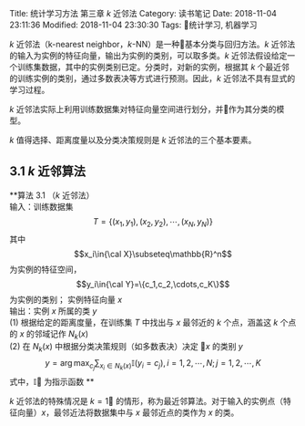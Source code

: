 Title: 统计学习方法 第三章 $k$ 近邻法
Category: 读书笔记
Date: 2018-11-04 23:11:36
Modified: 2018-11-04 23:30:30
Tags: 统计学习, 机器学习

$k$ 近邻法（k-nearest neighbor，$k$-NN）是一种基本分类与回归方法。$k$ 近邻法的输入为实例的特征向量，输出为实例的类别，可以取多类。$k$ 近邻法假设给定一个训练集数据，其中的实例类别已定。分类时，对新的实例，根据其 $k$ 个最近邻的训练实例的类别，通过多数表决等方式进行预测。因此，$k$ 近邻法不具有显式的学习过程。

$k$ 近邻法实际上利用训练数据集对特征向量空间进行划分，并作为其分类的模型。

$k$ 值得选择、距离度量以及分类决策规则是 $k$ 近邻法的三个基本要素。

## 3.1 $k$ 近邻算法

**算法 3.1 （$k$ 近邻法）  
输入：训练数据集
$$T=\{(x_1,y_1),(x_2,y_2),\cdots,(x_N,y_N)\}$$
其中
$$x_i\in{\cal X}\subseteq\mathbb{R}^n$$
为实例的特征空间，
$$y_i\in{\cal Y}=\{c_1,c_2,\cdots,c_K\}$$
为实例的类别；
实例特征向量 $x$  
输出：实例 $x$ 所属的类 $y$  
(1) 根据给定的距离度量，在训练集 $T$ 中找出与 $x$ 最邻近的 $k$ 个点，涵盖这 $k$ 个点的 $x$ 的邻域记作 $N_k(x)$  
(2) 在 $N_k(x)$  中根据分类决策规则（如多数表决）决定 $x$ 的类别 $y$
$$y=\arg\max_{c_j}\sum_{x_i\in N_k(x)}\mathbb{I}(y_i=c_j),i=1,2,\cdots,N; j=1,2,\cdots,K$$
式中，$\mathbb{I}$ 为指示函数
**

$k$ 近邻法的特殊情况是 $k=1$ 的情形，称为最近邻算法。对于输入的实例点（特征向量）$x$，最邻近法将数据集中与 $x$ 最邻近点的类作为 $x$ 的类。
